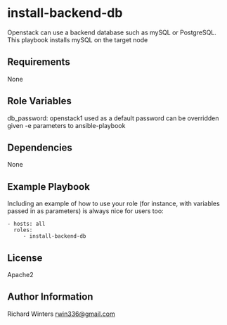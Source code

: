 install-backend-db
=========

Openstack can use a backend database such as mySQL or PostgreSQL.  This playbook installs mySQL on the target node

Requirements
------------

None

Role Variables
--------------

db_password: openstack1  used as a default password can be overridden given -e parameters to ansible-playbook

Dependencies
------------

None

Example Playbook
----------------

Including an example of how to use your role (for instance, with variables passed in as parameters) is always nice for users too:

    - hosts: all
      roles:
         - install-backend-db

License
-------

Apache2

Author Information
------------------

Richard Winters <rwin336@gmail.com>

